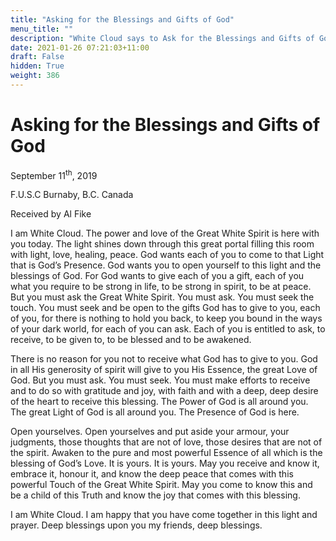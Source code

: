 ```yaml
---
title: "Asking for the Blessings and Gifts of God"
menu_title: ""
description: "White Cloud says to Ask for the Blessings and Gifts of God"
date: 2021-01-26 07:21:03+11:00
draft: False
hidden: True
weight: 386
---
```

# Asking for the Blessings and Gifts of God

September 11<sup>th</sup>, 2019

F.U.S.C Burnaby, B.C. Canada

Received by Al Fike


I am White Cloud. The power and love of the Great White Spirit is here with you today. The light shines down through this great portal filling this room with light, love, healing, peace. God wants each of you to come to that Light that is God’s Presence. God wants you to open yourself to this light and the blessings of God. For God wants to give each of you a gift, each of you what you require to be strong in life, to be strong in spirit, to be at peace. But you must ask the Great White Spirit. You must ask. You must seek the touch. You must seek and be open to the gifts God has to give to you, each of you, for there is nothing to hold you back, to keep you bound in the ways of your dark world, for each of you can ask. Each of you is entitled to ask, to receive, to be given to, to be blessed and to be awakened. 

There is no reason for you not to receive what God has to give to you. God in all His generosity of spirit will give to you His Essence, the great Love of God. But you must ask. You must seek. You must make efforts to receive and to do so with gratitude and joy, with faith and with a deep, deep desire of the heart to receive this blessing. The Power of God is all around you. The great Light of God is all around you. The Presence of God is here. 

Open yourselves. Open yourselves and put aside your armour, your judgments, those thoughts that are not of love, those desires that are not of the spirit. Awaken to the pure and most powerful Essence of all which is the blessing of God’s Love. It is yours. It is yours. May you receive and know it, embrace it, honour it, and know the deep peace that comes with this powerful Touch of the Great White Spirit. May you come to know this and be a child of this Truth and know the joy that comes with this blessing. 

I am White Cloud. I am happy that you have come together in this light and prayer. Deep blessings upon you my friends, deep blessings. 